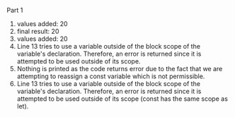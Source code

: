 Part 1
1. values added: 20
2. final result:  20
3. values added: 20
4. Line 13 tries to use a variable outside of the block scope of the variable's
declaration. Therefore, an error is returned since it is attempted to be used 
outside of its scope.
5. Nothing is printed as the code returns error due to the fact that we are
attempting to reassign a const variable which is not permissible.
6. Line 13 tries to use a variable outside of the block scope of the variable's
declaration. Therefore, an error is returned since it is attempted to be used 
outside of its scope (const has the same scope as let).